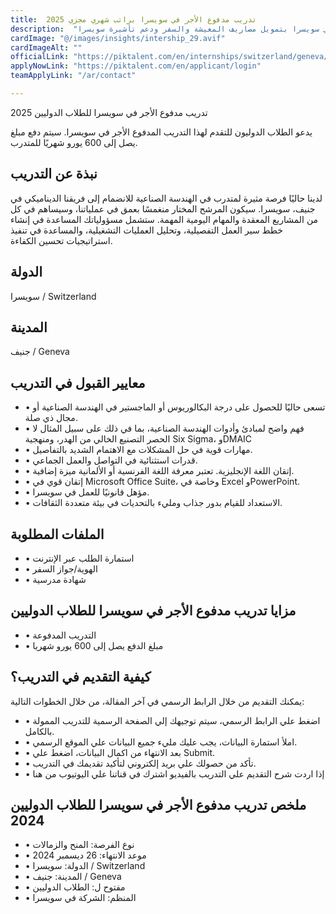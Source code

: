 ```yaml
---
title:  تدريب مدفوع الأجر في سويسرا براتب شهري مجزي 2025 
description:  "سافر سويسرا مجانا من خلال فرصة التدريب الممول بالكامل في سويسرا بتمويل مصاريف المعيشة والسفر ودعم تأشيرة سويسرا." 
cardImage: "@/images/insights/intership_29.avif" 
cardImageAlt: "" 
officialLink: "https://piktalent.com/en/internships/switzerland/geneva/paid-industrial-engineering-internship-in-geneva-switzerland%3Futm_campaign=google_jobs_apply%26#038;utm_source=google_jobs_apply%26#038;utm_medium=organic" 
applyNowLink: "https://piktalent.com/en/applicant/login" 
teamApplyLink: "/ar/contact"

---
```


تدريب مدفوع الأجر في سويسرا للطلاب الدوليين 2025

يدعو الطلاب الدوليون للتقدم لهذا التدريب المدفوع الأجر في سويسرا. سيتم دفع مبلغ يصل إلى 600 يورو شهريًا للمتدرب.

## نبذة عن التدريب

لدينا حاليًا فرصة مثيرة لمتدرب في الهندسة الصناعية للانضمام إلى فريقنا الديناميكي في جنيف، سويسرا. سيكون المرشح المختار منغمسًا بعمق في عملياتنا، وسيساهم في كل من المشاريع المعقدة والمهام اليومية المهمة. ستشمل مسؤولياتك المساعدة في إنشاء خطط سير العمل التفصيلية، وتحليل العمليات التشغيلية، والمساعدة في تنفيذ استراتيجيات تحسين الكفاءة.

## الدولة

سويسرا / Switzerland

## المدينة

جنيف / Geneva

## معايير القبول في التدريب

- • تسعى حاليًا للحصول على درجة البكالوريوس أو الماجستير في الهندسة الصناعية أو مجال ذي صلة.
- • فهم واضح لمبادئ وأدوات الهندسة الصناعية، بما في ذلك على سبيل المثال لا الحصر التصنيع الخالي من الهدر، ومنهجية Six Sigma، وDMAIC
- • مهارات قوية في حل المشكلات مع الاهتمام الشديد بالتفاصيل.
- • قدرات استثنائية في التواصل والعمل الجماعي.
- • إتقان اللغة الإنجليزية. تعتبر معرفة اللغة الفرنسية أو الألمانية ميزة إضافية.
- • إتقان قوي في Microsoft Office Suite، وخاصة في Excel وPowerPoint.
- • مؤهل قانونيًا للعمل في سويسرا.
- • الاستعداد للقيام بدور جذاب ومليء بالتحديات في بيئة متعددة الثقافات.

## الملفات المطلوبة

- • استمارة الطلب عبر الإنترنت
- • الهوية/جواز السفر
- • شهادة مدرسية

## مزايا تدريب مدفوع الأجر في سويسرا للطلاب الدوليين

- • التدريب المدفوعة
- • مبلغ الدفع يصل إلى 600 يورو شهريا

## كيفية التقديم في التدريب؟

يمكنك التقديم من خلال الرابط الرسمي في آخر المقالة، من خلال الخطوات التالية:

- • اضغط علي الرابط الرسمي، سيتم توجيهك إلي الصفحة الرسمية للتدريب الممولة بالكامل.
- • املأ استمارة البيانات، يجب عليك مليء جميع البيانات علي الموقع الرسمي.
- • بعد الانتهاء من اكمال البيانات، اضغط علي Submit.
- • تأكد من حصولك علي بريد إلكتروني لتأكيد تقديمك في التدريب.
- • إذا اردت شرح التقديم علي التدريب بالفيديو اشترك في قناتنا علي اليوتيوب من هنا

## ملخص تدريب مدفوع الأجر في سويسرا للطلاب الدوليين 2024

- • نوع الفرصة: المنح والزمالات
- • موعد الانتهاء: 26 ديسمبر 2024
- • الدولة: سويسرا / Switzerland
- • المدينة: جنيف / Geneva
- • مفتوح ل: الطلاب الدوليين
- • المنظم: الشركة في سويسرا

